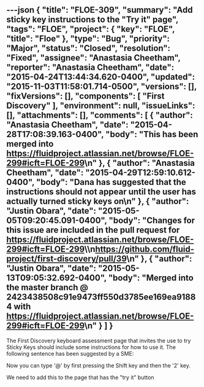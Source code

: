 ---json
{
  "title": "FLOE-309",
  "summary": "Add sticky key instructions to the \"Try it\" page",
  "tags": "FLOE",
  "project": {
    "key": "FLOE",
    "title": "Floe"
  },
  "type": "Bug",
  "priority": "Major",
  "status": "Closed",
  "resolution": "Fixed",
  "assignee": "Anastasia Cheetham",
  "reporter": "Anastasia Cheetham",
  "date": "2015-04-24T13:44:34.620-0400",
  "updated": "2015-11-03T11:58:01.714-0500",
  "versions": [],
  "fixVersions": [],
  "components": [
    "First Discovery"
  ],
  "environment": null,
  "issueLinks": [],
  "attachments": [],
  "comments": [
    {
      "author": "Anastasia Cheetham",
      "date": "2015-04-28T17:08:39.163-0400",
      "body": "This has been merged into <https://fluidproject.atlassian.net/browse/FLOE-299#icft=FLOE-299>\n"
    },
    {
      "author": "Anastasia Cheetham",
      "date": "2015-04-29T12:59:10.612-0400",
      "body": "Dana has suggested that the instructions should not appear until the user has actually turned sticky keys on\n"
    },
    {
      "author": "Justin Obara",
      "date": "2015-05-05T09:20:45.091-0400",
      "body": "Changes for this issue are included in the pull request for <https://fluidproject.atlassian.net/browse/FLOE-299#icft=FLOE-299>\\\n<https://github.com/fluid-project/first-discovery/pull/39>\n"
    },
    {
      "author": "Justin Obara",
      "date": "2015-05-13T09:05:32.692-0400",
      "body": "Merged into the master branch @ 2423438508c91e9473ff550d3785ee169ea91884 with <https://fluidproject.atlassian.net/browse/FLOE-299#icft=FLOE-299>\n"
    }
  ]
}
---
The First Discovery keyboard assessment page that invites the use to try Sticky Keys should include some instructions for how to use it. The following sentence has been suggested by a SME:

Now you can type '@' by first pressing the Shift key and then the '2' key.

We need to add this to the page that has the "try it" button

        